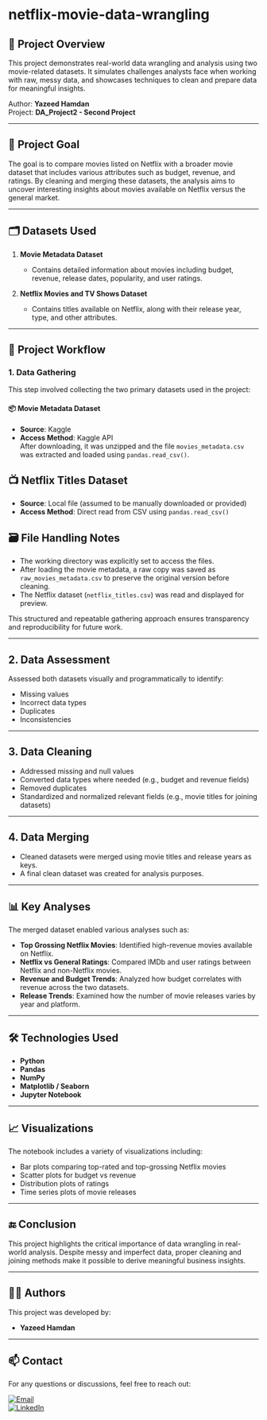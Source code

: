 # netflix-movie-data-wrangling

## 📁 Project Overview

This project demonstrates real-world data wrangling and analysis using two movie-related datasets. It simulates challenges analysts face when working with raw, messy data, and showcases techniques to clean and prepare data for meaningful insights.

Author: **Yazeed Hamdan**  
Project: **DA_Project2 - Second Project**

---

## 📌 Project Goal

The goal is to compare movies listed on Netflix with a broader movie dataset that includes various attributes such as budget, revenue, and ratings. By cleaning and merging these datasets, the analysis aims to uncover interesting insights about movies available on Netflix versus the general market.

---

## 🗂️ Datasets Used

1. **Movie Metadata Dataset**  
   - Contains detailed information about movies including budget, revenue, release dates, popularity, and user ratings.

2. **Netflix Movies and TV Shows Dataset**  
   - Contains titles available on Netflix, along with their release year, type, and other attributes.

---

## 🔧 Project Workflow

### 1. Data Gathering

This step involved collecting the two primary datasets used in the project:

#### 📦 Movie Metadata Dataset
- **Source**: Kaggle  
- **Access Method**: Kaggle API  
After downloading, it was unzipped and the file `movies_metadata.csv` was extracted and loaded using `pandas.read_csv()`.

## 📺 Netflix Titles Dataset

- **Source**: Local file (assumed to be manually downloaded or provided)  
- **Access Method**: Direct read from CSV using `pandas.read_csv()`

## 🗃️ File Handling Notes

- The working directory was explicitly set to access the files.
- After loading the movie metadata, a raw copy was saved as `raw_movies_metadata.csv` to preserve the original version before cleaning.
- The Netflix dataset (`netflix_titles.csv`) was read and displayed for preview.

This structured and repeatable gathering approach ensures transparency and reproducibility for future work.

---

## 2. Data Assessment

Assessed both datasets visually and programmatically to identify:

- Missing values  
- Incorrect data types  
- Duplicates  
- Inconsistencies  

---

## 3. Data Cleaning

- Addressed missing and null values  
- Converted data types where needed (e.g., budget and revenue fields)  
- Removed duplicates  
- Standardized and normalized relevant fields (e.g., movie titles for joining datasets)  

---

## 4. Data Merging

- Cleaned datasets were merged using movie titles and release years as keys.  
- A final clean dataset was created for analysis purposes.  

---

## 📊 Key Analyses

The merged dataset enabled various analyses such as:

- **Top Grossing Netflix Movies**: Identified high-revenue movies available on Netflix.  
- **Netflix vs General Ratings**: Compared IMDb and user ratings between Netflix and non-Netflix movies.  
- **Revenue and Budget Trends**: Analyzed how budget correlates with revenue across the two datasets.  
- **Release Trends**: Examined how the number of movie releases varies by year and platform.  

---

## 🛠️ Technologies Used

- **Python**  
- **Pandas**  
- **NumPy**  
- **Matplotlib / Seaborn**  
- **Jupyter Notebook**  

---

## 📈 Visualizations

The notebook includes a variety of visualizations including:

- Bar plots comparing top-rated and top-grossing Netflix movies  
- Scatter plots for budget vs revenue  
- Distribution plots of ratings  
- Time series plots of movie releases  

---

## 🔚 Conclusion

This project highlights the critical importance of data wrangling in real-world analysis. Despite messy and imperfect data, proper cleaning and joining methods make it possible to derive meaningful business insights.

---
## 👨‍💻 Authors
This project was developed by:
- **Yazeed Hamdan**
  
---

## 📫 Contact
For any questions or discussions, feel free to reach out:

[![Email](https://img.shields.io/badge/Email-D14836?style=for-the-badge&logo=gmail&logoColor=white)](mailto:yazedyazedl2020@gmail.com)  
[![LinkedIn](https://img.shields.io/badge/LinkedIn-0077B5?style=for-the-badge&logo=linkedin)](https://www.linkedin.com/in/yazeed-hamdan-59b83b281/)  


